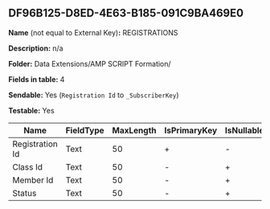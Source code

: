 ## DF96B125-D8ED-4E63-B185-091C9BA469E0

**Name** (not equal to External Key)**:** REGISTRATIONS

**Description:** n/a

**Folder:** Data Extensions/AMP SCRIPT Formation/

**Fields in table:** 4

**Sendable:** Yes (`Registration Id` to `_SubscriberKey`)

**Testable:** Yes

| Name | FieldType | MaxLength | IsPrimaryKey | IsNullable | DefaultValue |
| --- | --- | --- | --- | --- | --- |
| Registration Id | Text | 50 | + | - |  |
| Class Id | Text | 50 | - | + |  |
| Member Id | Text | 50 | - | + |  |
| Status | Text | 50 | - | + | Registered |
